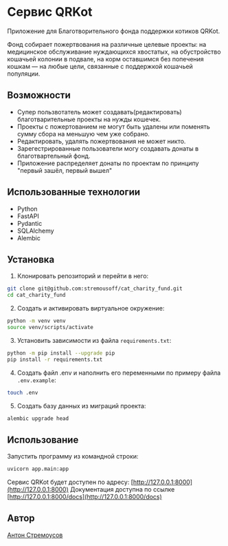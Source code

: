 **Cервис QRKot**
=========================

Приложение для Благотворительного фонда поддержки котиков QRKot.

Фонд собирает пожертвования на различные целевые проекты: на медицинское обслуживание нуждающихся хвостатых, на обустройство кошачьей колонии в подвале, на корм оставшимся без попечения кошкам — на любые цели, связанные с поддержкой кошачьей популяции.

**Возможности** 
------------

* Супер пользвотатель может создавать(редактировать) благотварительные проекты на нужды кошечек.
* Проекты с пожертованием не могут быть удалены или поменять сумму сбора на меньшую чем уже собрано.
* Редактировать, удалять пожертвования не может никто.
* Зарегестрированные пользователи могу создавать донаты в благотвартельный фонд.
* Приложение распределяет донаты по проектам по принципу "первый зашёл, первый вышел"

**Использованные технологии**
---------------------------

* Python
* FastAPI
* Pydantic
* SQLAlchemy
* Alembic

**Установка**
------------

1. Клонировать репозиторий и перейти в него:
```bash
git clone git@github.com:stremousoff/cat_charity_fund.git
cd cat_charity_fund
```
2. Создать и активировать виртуальное окружение:
```bash
python -m venv venv
source venv/scripts/activate
```
3. Установить зависимости из файла `requirements.txt`:
```bash
python -m pip install --upgrade pip
pip install -r requirements.txt
```
4. Создать файл .env и наполнить его переменными по примеру файла `.env.example`:
```bash
touch .env
```
5. Создать базу данных из миграций проекта:
```bash
alembic upgrade head
```
**Использование**
--------------

Запустить программу из командной строки:
```bash
uvicorn app.main:app
```
Сервис QRKot будет доступен по адресу: [http://127.0.0.1:8000](http://127.0.0.1:8000)
Документация доступна по ссылке [http://127.0.0.1:8000/docs](http://127.0.0.1:8000/docs)

**Автор**
--------

[Антон Стремоусов](https://github.com/stremousoff)